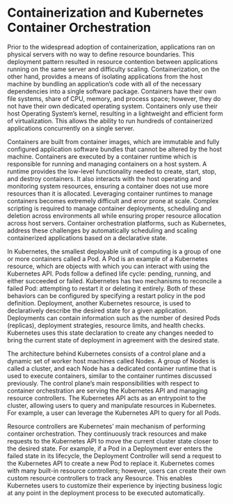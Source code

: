 # Containerization and Kubernetes Container Orchestration


Prior to the widespread adoption of containerization, applications ran on physical servers with no way to define resource boundaries. This deployment pattern resulted in resource contention between applications running on the same server and difficulty scaling. Containerization, on the other hand, provides a means of isolating applications from the host machine by bundling an application’s code with all of the necessary dependencies into a single software package. Containers have their own file systems, share of CPU, memory, and process space; however, they do not have their own dedicated operating system. Containers only use their host Operating System’s kernel, resulting in a lightweight and efficient form of virtualization. This allows the ability to run hundreds of containerized applications concurrently on a single server.

Containers are built from container images, which are immutable and fully configured application software bundles that cannot be altered by the host machine. Containers are executed by a container runtime which is responsible for running and managing containers on a host system. A runtime provides the low-level functionality needed to create, start, stop, and destroy containers. It also interacts with the host operating and monitoring system resources, ensuring a container does not use more resources than it is allocated. Leveraging container runtimes to manage containers becomes extremely difficult and error prone at scale. Complex scripting is required to manage container deployments, scheduling and deletion across environments all while ensuring proper resource allocation across host servers. Container orchestration platforms, such as Kubernetes, address these challenges by automatically scheduling and scaling containerized applications based on a declarative state.

In Kubernetes, the smallest deployable unit of computing is a group of one or more containers called a Pod. A Pod is an example of a Kubernetes resource, which are objects with which you can interact with using the Kubernetes API. Pods follow a defined life cycle: pending, running, and either succeeded or failed. Kubernetes has two mechanisms to reconcile a failed Pod: attempting to restart it or deleting it entirely. Both of these behaviors can be configured by specifying a restart policy in the pod definition. Deployment, another Kubernetes resource, is used to declaratively describe the desired state for a given application. Deployments can contain information such as the number of desired Pods (replicas), deployment strategies, resource limits, and health checks. Kubernetes uses this state declaration to create any changes needed to bring the current state of deployment in agreement with the desired state.

The architecture behind Kubernetes consists of a control plane and a dynamic set of worker host machines called Nodes. A group of Nodes is called a cluster, and each Node has a dedicated container runtime that is used to execute containers, similar to the container runtimes discussed previously. The control plane’s main responsibilities with respect to container orchestration are serving the Kubernetes API and managing resource controllers. The Kubernetes API acts as an entrypoint to the cluster, allowing users to query and manipulate resources in Kubernetes. For example, a user can leverage the Kubernetes API to query for all Pods. 

Resource controllers are Kubernetes’ main mechanism of performing container orchestration. They continuously track resources and make requests to the Kubernetes API to move the current cluster state closer to the desired state. For example, if a Pod in a Deployment ever enters the failed state in its lifecycle, the Deployment Controller will send a request to the Kubernetes API to create a new Pod to replace it. Kubernetes comes with many built-in resource controllers; however, users can create their own custom resource controllers to track any Resource. This enables Kubernetes users to customize their experience by injecting business logic at any point in the deployment process to be executed automatically.
